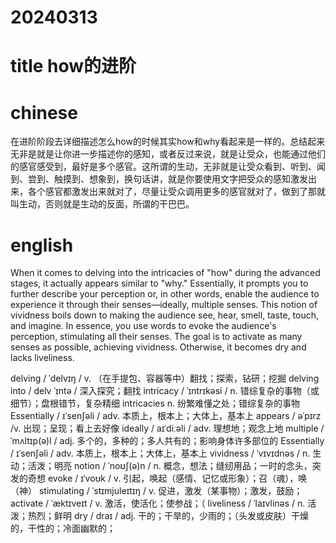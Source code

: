 
# 20240313

# title how的进阶

# chinese 
在进阶阶段去详细描述怎么how的时候其实how和why看起来是一样的。总结起来无非是就是让你进一步描述你的感知，或者反过来说，就是让受众，也能通过他们的感官感受到，最好是多个感官。这所谓的生动，无非就是让受众看到、听到、闻到、尝到、触摸到、想象到，换句话讲，就是你要使用文字把受众的感知激发出来，各个感官都激发出来就对了，尽量让受众调用更多的感官就对了，做到了那就叫生动，否则就是生动的反面，所谓的干巴巴。

# english
When it comes to delving into the intricacies of "how" during the advanced stages, it actually appears similar to "why." Essentially, it prompts you to further describe your perception or, in other words, enable the audience to experience it through their senses—ideally, multiple senses. This notion of vividness boils down to making the audience see, hear, smell, taste, touch, and imagine. In essence, you use words to evoke the audience's perception, stimulating all their senses. The goal is to activate as many senses as possible, achieving vividness. Otherwise, it becomes dry and lacks liveliness.

delving / ˈdelvɪŋ / v.  （在手提包、容器等中）翻找；探索，钻研；挖掘
delving into / delv ˈɪntə / 深入探究；翻找
intricacy / ˈɪntrɪkəsi / n.  错综复杂的事物（或细节）；盘根错节，复杂精细
intricacies n.  纷繁难懂之处；错综复杂的事物
Essentially / ɪˈsenʃəli / adv.  本质上，根本上；大体上，基本上
appears / əˈpɪrz /v. 出现；呈现；看上去好像
ideally / aɪˈdiːəli / adv.  理想地；观念上地
multiple / ˈmʌltɪp(ə)l / adj.  多个的，多种的；多人共有的；影响身体许多部位的
Essentially / ɪˈsenʃəli / adv.  本质上，根本上；大体上，基本上
vividness / ˈvɪvɪdnəs / n.  生动；活泼；明亮
notion / ˈnoʊʃ(ə)n / n.  概念，想法；缝纫用品；一时的念头，突发的奇想
evoke / ɪˈvoʊk / v.  引起，唤起（感情、记忆或形象）；召（魂），唤（神）
stimulating / ˈstɪmjuleɪtɪŋ / v.  促进，激发（某事物）；激发，鼓励；
activate / ˈæktɪveɪt / v.  激活，使活化；使参战；（
liveliness / ˈlaɪvlinəs / n.  活泼；热烈；鲜明
dry / draɪ / adj.  干的；干旱的，少雨的；（头发或皮肤）干燥的，干性的；冷面幽默的；
